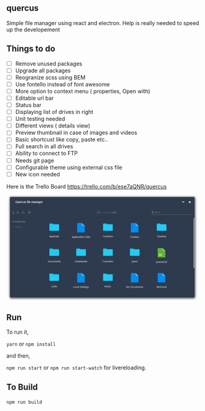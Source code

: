 ## quercus
 Simple file manager using react and electron. Help is really needed to speed up the developement

## Things to do
- [ ] Remove unused packages
- [ ] Upgrade all packages
- [ ] Reogranize scss using BEM
- [ ] Use fontello instead of font awesome
- [ ] More option to context menu ( properties, Open with)
- [ ] Editable url bar
- [ ] Status bar
- [ ] Displaying list of drives in right
- [ ] Unit testing needed
- [ ] Different views ( details view)
- [ ] Preview thumbnail in case of images and videos
- [ ] Basic shortcust like copy, paste etc..
- [ ] Full search in all drives
- [ ] Ability to connect to FTP
- [ ] Needs git page
- [ ] Configurable theme using external css file
- [ ] New icon needed

Here is the Trello Board https://trello.com/b/ese7aQNR/quercus

![Main screen](image.PNG)

## Run
To run it,

`yarn` or `npm install`

and then,

`npm run start` or `npm run start-watch` for livereloading.

## To Build

`npm run build`
